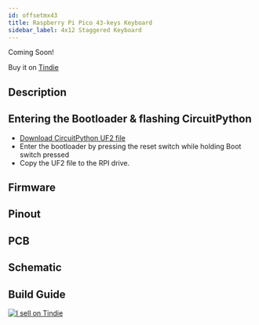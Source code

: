 ```yaml
---
id: offsetmx43
title: Raspberry Pi Pico 43-keys Keyboard
sidebar_label: 4x12 Staggered Keyboard
---
```


Coming Soon!

Buy it on [Tindie](https://www.tindie.com/products/jpconstantineau/raspberry-pi-pico-43-keys-keyboard/)

## Description


## Entering the Bootloader & flashing CircuitPython

* [Download CircuitPython UF2 file](https://circuitpython.org/board/raspberry_pi_pico/)
* Enter the bootloader by pressing the reset switch while holding Boot switch pressed
* Copy the UF2 file to the RPI drive.

## Firmware

## Pinout

## PCB

## Schematic

## Build Guide


[![I sell on Tindie](https://d2ss6ovg47m0r5.cloudfront.net/badges/tindie-mediums.png)](https://www.tindie.com/stores/jpconstantineau/?ref=offsite_badges&utm_source=sellers_jpconstantineau&utm_medium=badges&utm_campaign=badge_medium)
